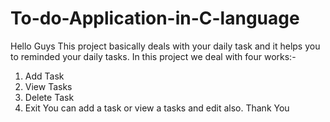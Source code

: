 # To-do-Application-in-C-language
Hello Guys
This project basically deals with your daily task and it helps you to reminded your daily tasks. In this project we deal with four works:-
1. Add Task
2. View Tasks
3. Delete Task
4. Exit
You can add a task or view a tasks and edit also.
Thank You
